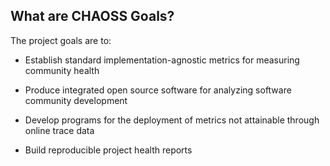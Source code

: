 ## What are CHAOSS Goals?

The project goals are to:

- Establish standard implementation-agnostic metrics for measuring community health

- Produce integrated open source software for analyzing software community development

- Develop programs for the deployment of metrics not attainable through online trace data

- Build reproducible project health reports
